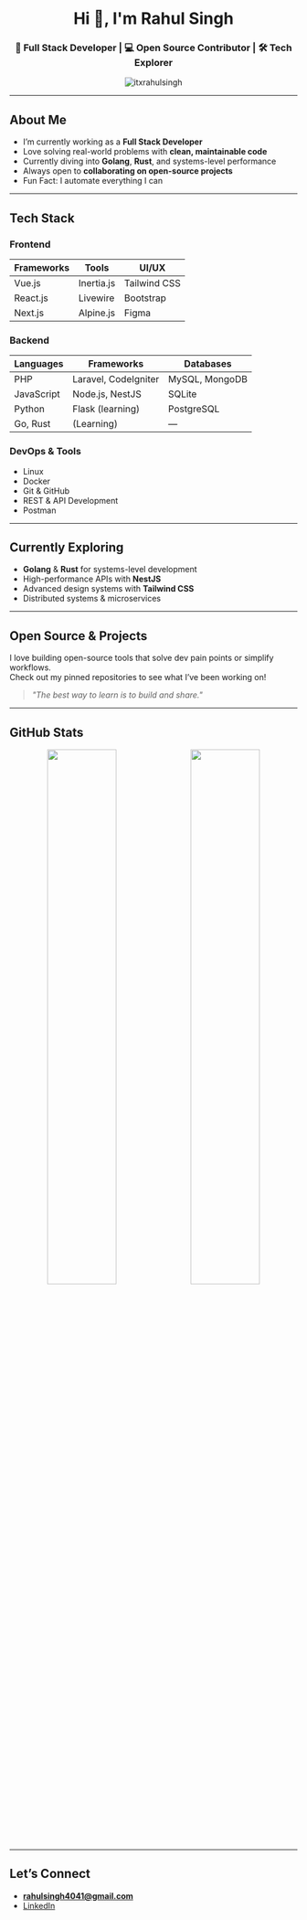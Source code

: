 <h1 align="center">Hi 👋, I'm Rahul Singh</h1>
<h3 align="center">🚀 Full Stack Developer | 💻 Open Source Contributor | 🛠️ Tech Explorer</h3>

<p align="center">
  <img src="https://komarev.com/ghpvc/?username=itxrahulsingh&label=Profile%20views&color=0e75b6&style=flat" alt="itxrahulsingh" />
</p>

---

## About Me

- I’m currently working as a **Full Stack Developer**
- Love solving real-world problems with **clean, maintainable code**
- Currently diving into **Golang**, **Rust**, and systems-level performance
- Always open to **collaborating on open-source projects**
- Fun Fact: I automate everything I can

---

## Tech Stack

### Frontend
| Frameworks | Tools | UI/UX |
|------------|-------|--------|
| Vue.js | Inertia.js | Tailwind CSS |
| React.js | Livewire | Bootstrap |
| Next.js | Alpine.js | Figma |

### Backend
| Languages | Frameworks | Databases |
|----------|------------|------------|
| PHP | Laravel, CodeIgniter | MySQL, MongoDB |
| JavaScript | Node.js, NestJS | SQLite |
| Python | Flask (learning) | PostgreSQL |
| Go, Rust | (Learning) | — |

### DevOps & Tools
- Linux
- Docker
- Git & GitHub
- REST & API Development
- Postman

---

## Currently Exploring
- **Golang** & **Rust** for systems-level development
- High-performance APIs with **NestJS**
- Advanced design systems with **Tailwind CSS**
- Distributed systems & microservices

---

## Open Source & Projects

I love building open-source tools that solve dev pain points or simplify workflows.  
 Check out my pinned repositories to see what I’ve been working on!

> _"The best way to learn is to build and share."_ 

---

## GitHub Stats

<p align="center">
  <img width="49%" src="https://github-readme-stats.vercel.app/api?username=itxrahulsingh&show_icons=true&theme=radical" />
  <img width="49%" src="https://github-readme-stats.vercel.app/api/top-langs/?username=itxrahulsingh&layout=compact&theme=radical" />
</p>

---

## Let’s Connect

- **rahulsingh4041@gmail.com**
- [LinkedIn](https://www.linkedin.com/in/itxrahulsingh)
